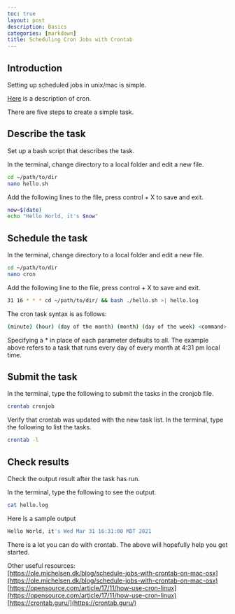 ```yaml
---
toc: true
layout: post
description: Basics
categories: [markdown]
title: Scheduling Cron Jobs with Crontab
---
```


## Introduction

Setting up scheduled jobs in unix/mac is simple.  

[Here](https://www.example.com/) is a description of cron.  

There are five steps to create a simple task.  

## Describe the task

Set up a bash script that describes the task.  

In the terminal, change directory to a local folder and edit a new file.  

```bash
cd ~/path/to/dir
nano hello.sh
```

Add the following lines to the file, press control + X to save and exit.  

```bash
now=$(date)
echo "Hello World, it's $now"
```

## Schedule the task
 
In the terminal, change directory to a local folder and edit a new file.  
```bash
cd ~/path/to/dir
nano cron
```
Add the following line to the file, press control + X to save and exit.  
```bash
31 16 * * * cd ~/path/to/dir/ && bash ./hello.sh >| hello.log
```
The cron task syntax is as follows: 
```bash
(minute) (hour) (day of the month) (month) (day of the week) <command>   
```
    
Specifying a * in place of each parameter defaults to all. The example above refers to a task that runs every day of every month at 4:31 pm local time.  

## Submit the task

In the terminal, type the following to submit the tasks in the cronjob file.  
```bash
crontab cronjob
```

Verify that crontab was updated with the new task list. In the terminal, type the following to list the tasks.  

```bash
crontab -l
```

## Check results
  
Check the output result after the task has run.  

In the terminal, type the following to see the output.  
```bash
cat hello.log
```
Here is a sample output 
```bash
Hello World, it's Wed Mar 31 16:31:00 MDT 2021
```

There is a lot you can do with crontab. The above will hopefully help you get started.  

Other useful resources:  
[https://ole.michelsen.dk/blog/schedule-jobs-with-crontab-on-mac-osx](https://ole.michelsen.dk/blog/schedule-jobs-with-crontab-on-mac-osx)  
[https://opensource.com/article/17/11/how-use-cron-linux](https://opensource.com/article/17/11/how-use-cron-linux)      
[https://crontab.guru/](https://crontab.guru/)  
